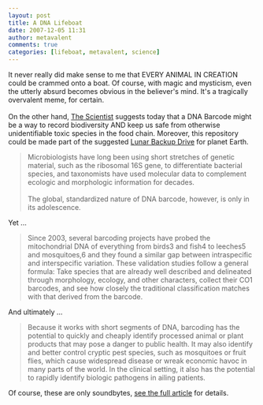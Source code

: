 ```yaml
---
layout: post
title: A DNA Lifeboat
date: 2007-12-05 11:31
author: metavalent
comments: true
categories: [lifeboat, metavalent, science]
---
```

It never really did make sense to me that EVERY ANIMAL IN CREATION could be crammed onto a boat. Of course, with magic and mysticism, even the utterly absurd becomes obvious in the believer's mind. It's a tragically overvalent meme, for certain.<br /><br />On the other hand, <a href="http://the-scientist.com/">The Scientist</a> suggests today that a DNA Barcode might be a way to record biodiversity AND keep us safe from otherwise unidentifiable toxic species in the food chain. Moreover, this repository could be made part of the suggested <a href="http://www.kurzweilai.net/meme/frame.html?main=/articles/art0686.html">Lunar Backup Drive</a> for planet Earth.<blockquote>Microbiologists have long been using short stretches of genetic material, such as the ribosomal 16S gene, to differentiate bacterial species, and taxonomists have used molecular data to complement ecologic and morphologic information for decades.<br /><br />The global, standardized nature of DNA barcode, however, is only in its adolescence.</blockquote>Yet ...<blockquote>Since 2003, several barcoding projects have probed the mitochondrial DNA of everything from birds3 and fish4 to leeches5 and mosquitoes,6 and they found a similar gap between intraspecific and interspecific variation. These validation studies follow a general formula: Take species that are already well described and delineated through morphology, ecology, and other characters, collect their CO1 barcodes, and see how closely the traditional classification matches with that derived from the barcode.</blockquote>And ultimately ...<blockquote>Because it works with short segments of DNA, barcoding has the potential to quickly and cheaply identify processed animal or plant products that may pose a danger to public health. It may also identify and better control cryptic pest species, such as mosquitoes or fruit flies, which cause widespread disease or wreak economic havoc in many parts of the world. In the clinical setting, it also has the potential to rapidly identify biologic pathogens in ailing patients.</blockquote>Of course, these are only soundbytes, <a href="http://www.the-scientist.com/article/display/53881/">see the full article</a> for details.
